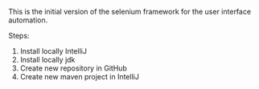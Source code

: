 This is the initial version of the selenium framework for the user interface automation.

Steps: <br />
1. Install locally IntelliJ <br />
2. Install locally jdk <br />
3. Create new repository in GitHub <br />
4. Create new maven project in IntelliJ